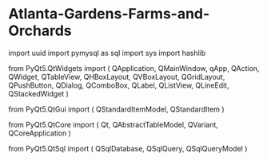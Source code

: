 # Atlanta-Gardens-Farms-and-Orchards
import uuid
import pymysql as sql
import sys
import hashlib

from PyQt5.QtWidgets import (
    QApplication,
    QMainWindow,
    qApp,
    QAction,
    QWidget,
    QTableView,
    QHBoxLayout,
    QVBoxLayout,
    QGridLayout,
    QPushButton,
    QDialog,
    QComboBox,
    QLabel,
    QListView,
    QLineEdit,
    QStackedWidget
)

from PyQt5.QtGui import (
    QStandardItemModel,
    QStandardItem
)

from PyQt5.QtCore import (
    Qt,
    QAbstractTableModel,
    QVariant,
    QCoreApplication
)

from PyQt5.QtSql import (
    QSqlDatabase,
    QSqlQuery,
    QSqlQueryModel
)
